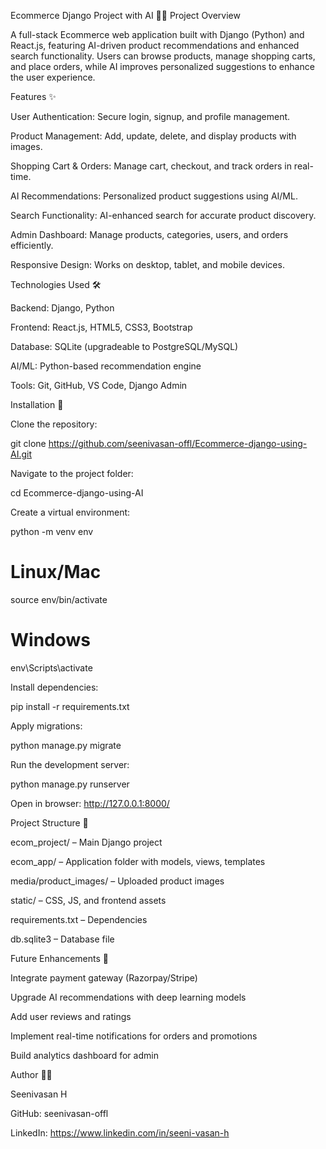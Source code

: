 Ecommerce Django Project with AI 🛒🤖
Project Overview

A full-stack Ecommerce web application built with Django (Python) and React.js, featuring AI-driven product recommendations and enhanced search functionality. Users can browse products, manage shopping carts, and place orders, while AI improves personalized suggestions to enhance the user experience.

Features ✨

User Authentication: Secure login, signup, and profile management.

Product Management: Add, update, delete, and display products with images.

Shopping Cart & Orders: Manage cart, checkout, and track orders in real-time.

AI Recommendations: Personalized product suggestions using AI/ML.

Search Functionality: AI-enhanced search for accurate product discovery.

Admin Dashboard: Manage products, categories, users, and orders efficiently.

Responsive Design: Works on desktop, tablet, and mobile devices.

Technologies Used 🛠️

Backend: Django, Python

Frontend: React.js, HTML5, CSS3, Bootstrap

Database: SQLite (upgradeable to PostgreSQL/MySQL)

AI/ML: Python-based recommendation engine

Tools: Git, GitHub, VS Code, Django Admin

Installation 🚀

Clone the repository:

git clone https://github.com/seenivasan-offl/Ecommerce-django-using-AI.git


Navigate to the project folder:

cd Ecommerce-django-using-AI


Create a virtual environment:

python -m venv env
# Linux/Mac
source env/bin/activate
# Windows
env\Scripts\activate


Install dependencies:

pip install -r requirements.txt


Apply migrations:

python manage.py migrate


Run the development server:

python manage.py runserver


Open in browser: http://127.0.0.1:8000/

Project Structure 📂

ecom_project/ – Main Django project

ecom_app/ – Application folder with models, views, templates

media/product_images/ – Uploaded product images

static/ – CSS, JS, and frontend assets

requirements.txt – Dependencies

db.sqlite3 – Database file

Future Enhancements 🌟

Integrate payment gateway (Razorpay/Stripe)

Upgrade AI recommendations with deep learning models

Add user reviews and ratings

Implement real-time notifications for orders and promotions

Build analytics dashboard for admin

Author 👨‍💻

Seenivasan H

GitHub: seenivasan-offl

LinkedIn: https://www.linkedin.com/in/seeni-vasan-h
